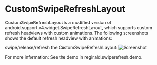 CustomSwipeRefreshLayout
========================

CustomSwipeRefreshLayout is a modified version of android.support.v4.widget.SwipeRefreshLayout, which supports custom refresh headviews with custom animations. 
The following screenshots shows the default refresh headview with animations:

swipe/release/refresh the CustomSwipeRefreshLayout:
![Screenshot](https://github.com/xyxyLiu/CustomSwipeRefreshLayout/blob/master/website/CSF_DEMO.png)

For more information: 
See the demo in reginald.swiperefresh.demo.

